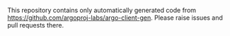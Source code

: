 This repository contains only automatically generated code from https://github.com/argoproj-labs/argo-client-gen. Please raise issues and pull requests there.